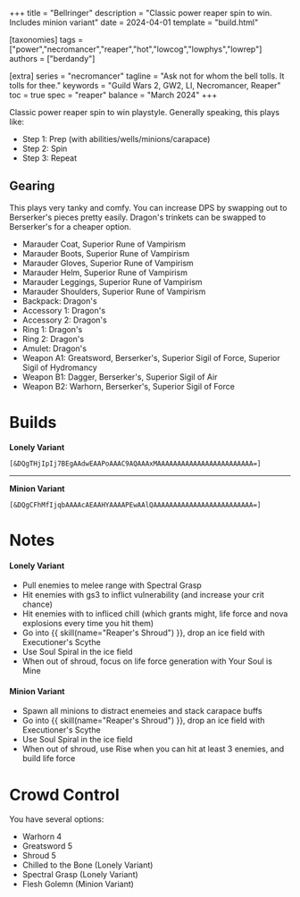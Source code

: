 +++
title = "Bellringer"
description = "Classic power reaper spin to win. Includes minion variant"
date = 2024-04-01
template = "build.html"

[taxonomies]
tags = ["power","necromancer","reaper","hot","lowcog","lowphys","lowrep"]
authors = ["berdandy"]

[extra]
series = "necromancer"
tagline = "Ask not for whom the bell tolls. It tolls for thee."
keywords = "Guild Wars 2, GW2, LI, Necromancer, Reaper"
toc = true
spec = "reaper"
balance = "March 2024"
+++

Classic power reaper spin to win playstyle. Generally speaking, this plays like:

- Step 1: Prep (with abilities/wells/minions/carapace)
- Step 2: Spin
- Step 3: Repeat

## Gearing

This plays very tanky and comfy. You can increase DPS by swapping out to Berserker's pieces pretty easily. Dragon's trinkets can be swapped to Berserker's for a cheaper option.

- Marauder Coat, Superior Rune of Vampirism
- Marauder Boots, Superior Rune of Vampirism
- Marauder Gloves, Superior Rune of Vampirism
- Marauder Helm, Superior Rune of Vampirism
- Marauder Leggings, Superior Rune of Vampirism
- Marauder Shoulders, Superior Rune of Vampirism
- Backpack: Dragon's
- Accessory 1: Dragon's
- Accessory 2: Dragon's
- Ring 1: Dragon's
- Ring 2: Dragon's
- Amulet: Dragon's
- Weapon A1: Greatsword, Berserker's, Superior Sigil of Force, Superior Sigil of Hydromancy
- Weapon B1: Dagger, Berserker's, Superior Sigil of Air
- Weapon B2: Warhorn, Berserker's, Superior Sigil of Force

# Builds

**Lonely Variant**

`[&DQgTHjIpIj7BEgAAdwEAAPoAAAC9AQAAAxMAAAAAAAAAAAAAAAAAAAAAAAA=]`

<div data-armory-embed='skills' data-armory-ids='30488,10620,10583,10685,30105'></div><div data-armory-embed='specializations' data-armory-ids='19,50,34' data-armory-19-traits='788,1844,782'  data-armory-50-traits='875,861,893'  data-armory-34-traits='2020,2031,2021' ></div>

---

**Minion Variant**

`[&DQgCFhMfIjqbAAAAcAEAAHYAAAAPEwAAlQAAAAAAAAAAAAAAAAAAAAAAAAA=]`

<div data-armory-embed='skills' data-armory-ids='10547,10589,10533,30772,10646'></div><div data-armory-embed='specializations' data-armory-ids='2,19,34' data-armory-2-traits='857,858,842'  data-armory-19-traits='1876,1844,782'  data-armory-34-traits='2020,2008,2021' ></div>

# Notes

#### Lonely Variant

- Pull enemies to melee range with Spectral Grasp
- Hit enemies with gs3 to inflict vulnerability (and increase your crit chance)
- Hit enemies with to infliced chill (which grants might, life force and nova explosions every time you hit them)
- Go into {{ skill(name="Reaper's Shroud") }}, drop an ice field with Executioner's Scythe
- Use Soul Spiral in the ice field
- When out of shroud, focus on life force generation with Your Soul is Mine

#### Minion Variant

- Spawn all minions to distract enemeies and stack carapace buffs
- Go into {{ skill(name="Reaper's Shroud") }}, drop an ice field with Executioner's Scythe
- Use Soul Spiral in the ice field
- When out of shroud, use Rise when you can hit at least 3 enemies, and build life force

# Crowd Control

You have several options:

- Warhorn 4
- Greatsword 5
- Shroud 5
- Chilled to the Bone (Lonely Variant)
- Spectral Grasp (Lonely Variant)
- Flesh Golemn (Minion Variant)
